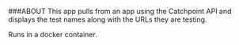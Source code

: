 ###ABOUT
This app pulls from an app using the Catchpoint API and displays 
the test names along with the URLs they are testing.

Runs in a docker container.
